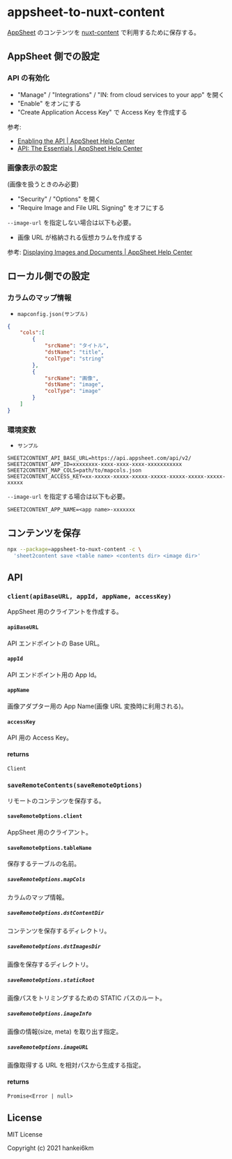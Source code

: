 # appsheet-to-nuxt-content

[AppSheet](https://www.appsheet.com/) のコンテンツを [nuxt-content](https://content.nuxtjs.org/) で利用するために保存する。

## AppSheet 側での設定

### API の有効化

- "Manage" / "Integrations" / "IN: from cloud services to your app"  を開く
- "Enable" をオンにする
- "Create Application Access Key" で Access Key を作成する

参考:
- [Enabling the API | AppSheet Help Center](https://help.appsheet.com/en/articles/1979976-enabling-the-api)
- [API: The Essentials | AppSheet Help Center](https://help.appsheet.com/en/articles/1979966-api-the-essentials)

### 画像表示の設定
(画像を扱うときのみ必要)

- "Security" / "Options" を開く
- "Require Image and File URL Signing" をオフにする

`--image-url` を指定しない場合は以下も必要。

- 画像 URL が格納される仮想カラムを作成する

参考: [Displaying Images and Documents | AppSheet Help Center](https://help.appsheet.com/en/articles/961605-displaying-images-and-documents)


## ローカル側での設定

### カラムのマップ情報

- `mapconfig.json(サンプル)`

```json
{
    "cols":[
        {
            "srcName": "タイトル",
            "dstName": "title",
            "colType": "string"
        },
        {
            "srcName": "画像",
            "dstName": "image",
            "colType": "image"
        }
    ]
}
```

### 環境変数

- `サンプル`

```
SHEET2CONTENT_API_BASE_URL=https://api.appsheet.com/api/v2/
SHEET2CONTENT_APP_ID=xxxxxxxx-xxxx-xxxx-xxxx-xxxxxxxxxxx
SHEET2CONTENT_MAP_COLS=path/to/mapcols.json
SHEET2CONTENT_ACCESS_KEY=xx-xxxxx-xxxxx-xxxxx-xxxxx-xxxxx-xxxxx-xxxxx-xxxxx
```

`--image-url` を指定する場合は以下も必要。

```
SHEET2CONTENT_APP_NAME=<app name>-xxxxxxx
```

## コンテンツを保存

```bash
npx --package=appsheet-to-nuxt-content -c \
  'sheet2content save <table name> <contents dir> <image dir>'
```

## API

### `client(apiBaseURL, appId, appName, accessKey)`

AppSheet 用のクライアントを作成する。

#### `apiBaseURL`

API エンドポイントの Base URL。

#### `appId`

API エンドポイント用の App Id。

#### `appName`

画像アダプター用の App Name(画像 URL 変換時に利用される)。

#### `accessKey`

API 用の Access Key。

#### returns

`Client`
 

### `saveRemoteContents(saveRemoteOptions)`

リモートのコンテンツを保存する。

#### `saveRemoteOptions.client`

AppSheet 用のクライアント。

#### `saveRemoteOptions.tableName`

保存するテーブルの名前。

##### `saveRemoteOptions.mapCols`

カラムのマップ情報。

##### `saveRemoteOptions.dstContentDir`
 
コンテンツを保存するディレクトリ。

##### `saveRemoteOptions.dstImagesDir`
 
画像を保存するディレクトリ。

##### `saveRemoteOptions.staticRoot`
 
画像パスをトリミングするための STATIC パスのルート。

##### `saveRemoteOptions.imageInfo`
 
画像の情報(size, meta) を取り出す指定。

##### `saveRemoteOptions.imageURL`
 
画像取得する URL を相対パスから生成する指定。

#### returns

`Promise<Error | null>`


## License

MIT License

Copyright (c) 2021 hankei6km

